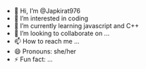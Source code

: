 - 👋 Hi, I’m @Japkirat976
- 👀 I’m interested in coding
- 🌱 I’m currently learning javascript and C++
- 💞️ I’m looking to collaborate on ...
- 📫 How to reach me ...
- 😄 Pronouns: she/her
- ⚡ Fun fact: ...

<!---
Japkirat976/Japkirat976 is a ✨ special ✨ repository because its `README.md` (this file) appears on your GitHub profile.
You can click the Preview link to take a look at your changes.
--->
